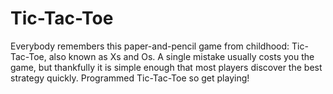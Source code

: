 # Tic-Tac-Toe
Everybody remembers this paper-and-pencil game from childhood: Tic-Tac-Toe, also known as Xs and Os. A single mistake usually costs you the game, but thankfully it is simple enough that most players discover the best strategy quickly. Programmed Tic-Tac-Toe so get playing!
